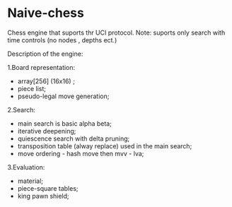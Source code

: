 # Naive-chess
Chess engine that suports thr UCI protocol.
Note: suports only search with time controls (no nodes , depths ect.)  

Description of the engine:

  1.Board representation: 
   - array[256] (16x16) ; 
   - piece list;
   - pseudo-legal move generation;
  
  2.Search:
   - main search is basic alpha beta;
   - iterative deepening;
   - quiescence search with delta pruning;
   - transposition table (alway replace) used in the main search;
   - move ordering - hash move then mvv - lva;
   
  3.Evaluation:
   - material;
   - piece-square tables;
   - king pawn shield;
  
  
